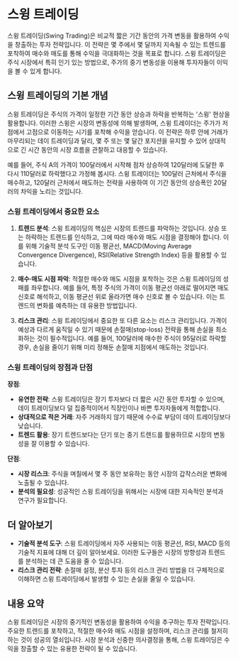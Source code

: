 # 스윙 트레이딩

스윙 트레이딩(Swing Trading)은 비교적 짧은 기간 동안의 가격 변동을 활용하여 수익을 창출하는 투자 전략입니다. 이 전략은 몇 주에서 몇 달까지 지속될 수 있는 트렌드를 포착하여 매수와 매도를 통해 수익을 극대화하는 것을 목표로 합니다. 스윙 트레이딩은 주식 시장에서 특히 인기 있는 방법으로, 주가의 중기 변동성을 이용해 투자자들이 이익을 볼 수 있게 합니다.

## 스윙 트레이딩의 기본 개념

스윙 트레이딩은 주식의 가격이 일정한 기간 동안 상승과 하락을 반복하는 '스윙' 현상을 활용합니다. 이러한 스윙은 시장의 변동성에 의해 발생하며, 스윙 트레이더는 주가가 저점에서 고점으로 이동하는 시기를 포착해 수익을 얻습니다. 이 전략은 하루 안에 거래가 마무리되는 데이 트레이딩과 달리, 몇 주 또는 몇 달간 포지션을 유지할 수 있어 상대적으로 긴 시간 동안의 시장 흐름을 관찰하고 대응할 수 있습니다.

예를 들어, 주식 A의 가격이 100달러에서 시작해 점차 상승하여 120달러에 도달한 후 다시 110달러로 하락했다고 가정해 봅시다. 스윙 트레이더는 100달러 근처에서 주식을 매수하고, 120달러 근처에서 매도하는 전략을 사용하여 이 기간 동안의 상승폭인 20달러의 차익을 노리는 것입니다.

### **스윙 트레이딩에서 중요한 요소**

1. **트렌드 분석**: 스윙 트레이딩의 핵심은 시장의 트렌드를 파악하는 것입니다. 상승 또는 하락하는 트렌드를 인식하고, 그에 따라 매수와 매도 시점을 결정해야 합니다. 이를 위해 기술적 분석 도구인 이동 평균선, MACD(Moving Average Convergence Divergence), RSI(Relative Strength Index) 등을 활용할 수 있습니다.

2. **매수·매도 시점 파악**: 적절한 매수와 매도 시점을 포착하는 것은 스윙 트레이딩의 성패를 좌우합니다. 예를 들어, 특정 주식의 가격이 이동 평균선 아래로 떨어지면 매도 신호로 해석하고, 이동 평균선 위로 올라가면 매수 신호로 볼 수 있습니다. 이는 트렌드의 변화를 예측하는 데 유용한 방법입니다.

3. **리스크 관리**: 스윙 트레이딩에서 중요한 또 다른 요소는 리스크 관리입니다. 가격이 예상과 다르게 움직일 수 있기 때문에 손절매(stop-loss) 전략을 통해 손실을 최소화하는 것이 필수적입니다. 예를 들어, 100달러에 매수한 주식이 95달러로 하락할 경우, 손실을 줄이기 위해 미리 정해둔 손절매 지점에서 매도하는 것입니다.

### **스윙 트레이딩의 장점과 단점**

**장점**: 
- **유연한 전략**: 스윙 트레이딩은 장기 투자보다 더 짧은 시간 동안 투자할 수 있으며, 데이 트레이딩보다 덜 집중적이어서 직장인이나 바쁜 투자자들에게 적합합니다.
- **상대적으로 적은 거래**: 자주 거래하지 않기 때문에 수수료 부담이 데이 트레이딩보다 낮습니다.
- **트렌드 활용**: 장기 트렌드보다는 단기 또는 중기 트렌드를 활용하므로 시장의 변동성을 잘 이용할 수 있습니다.

**단점**: 
- **시장 리스크**: 주식을 며칠에서 몇 주 동안 보유하는 동안 시장의 갑작스러운 변화에 노출될 수 있습니다.
- **분석의 필요성**: 성공적인 스윙 트레이딩을 위해서는 시장에 대한 지속적인 분석과 연구가 필요합니다.

## 더 알아보기

- **기술적 분석 도구**: 스윙 트레이딩에서 자주 사용되는 이동 평균선, RSI, MACD 등의 기술적 지표에 대해 더 깊이 알아보세요. 이러한 도구들은 시장의 방향성과 트렌드를 분석하는 데 큰 도움을 줄 수 있습니다.
- **리스크 관리 전략**: 손절매 설정, 분산 투자 등의 리스크 관리 방법을 더 구체적으로 이해하면 스윙 트레이딩에서 발생할 수 있는 손실을 줄일 수 있습니다.

## 내용 요약

스윙 트레이딩은 시장의 중기적인 변동성을 활용하여 수익을 추구하는 투자 전략입니다. 주요한 트렌드를 포착하고, 적절한 매수와 매도 시점을 설정하며, 리스크 관리를 철저히 하는 것이 성공의 열쇠입니다. 시장 분석과 신중한 의사결정을 통해, 스윙 트레이딩은 수익을 창출할 수 있는 유용한 전략이 될 수 있습니다.